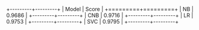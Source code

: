 +---------+---------+
| Model   |   Score |
+=========+=========+
| NB      |  0.9686 |
+---------+---------+
| CNB     |  0.9716 |
+---------+---------+
| LR      |  0.9753 |
+---------+---------+
| SVC     |  0.9795 |
+---------+---------+
